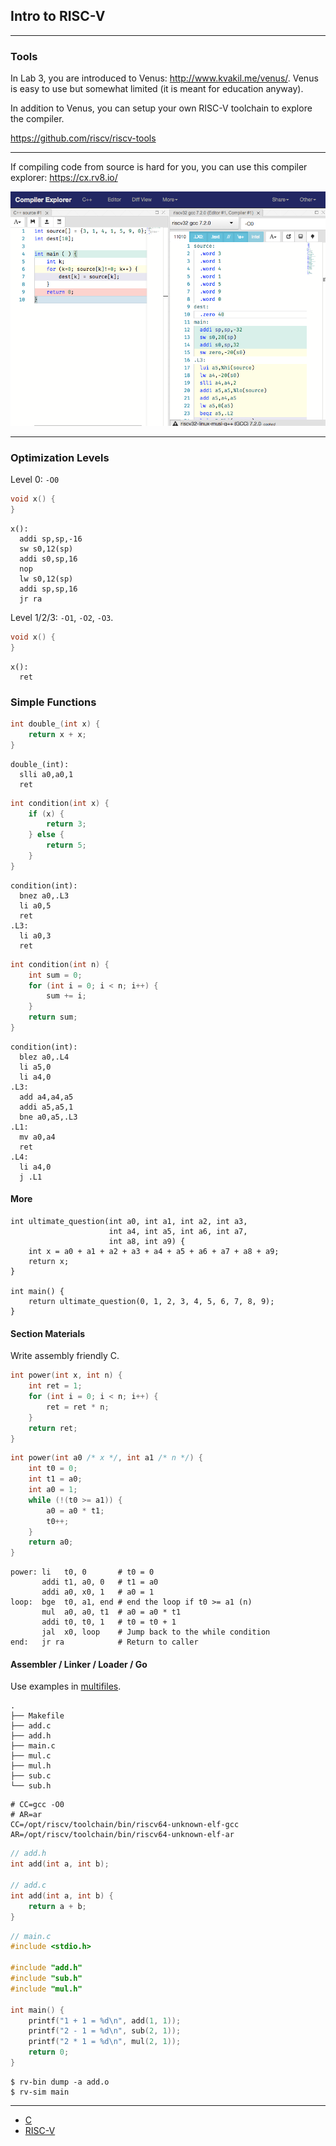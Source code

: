 Intro to RISC-V
---

----

### Tools

In Lab 3, you are introduced to Venus: http://www.kvakil.me/venus/. Venus is
easy to use but somewhat limited (it is meant for education anyway).

In addition to Venus, you can setup your own RISC-V toolchain to explore the
compiler.

https://github.com/riscv/riscv-tools

---

If compiling code from source is hard for you, you can use this compiler explorer:
https://cx.rv8.io/

![Compiler Explorer](./images/compiler_explorer.png)

---
### Optimization Levels

Level 0: `-O0`

```c
void x() {
}
```

```assembly
x():
  addi sp,sp,-16
  sw s0,12(sp)
  addi s0,sp,16
  nop
  lw s0,12(sp)
  addi sp,sp,16
  jr ra
```

Level 1/2/3: `-O1`, `-O2`, `-O3`.

```c
void x() {
}
```

```assembly
x():
  ret
```

### Simple Functions

```c
int double_(int x) {
    return x + x;
}
```

```assembly
double_(int):
  slli a0,a0,1
  ret
```


```c
int condition(int x) {
    if (x) {
        return 3;
    } else {
        return 5;
    }
}
```

```assembly
condition(int):
  bnez a0,.L3
  li a0,5
  ret
.L3:
  li a0,3
  ret
```

```c
int condition(int n) {
    int sum = 0;
    for (int i = 0; i < n; i++) {
        sum += i;
    }
    return sum;
}
```

```assembly
condition(int):
  blez a0,.L4
  li a5,0
  li a4,0
.L3:
  add a4,a4,a5
  addi a5,a5,1
  bne a0,a5,.L3
.L1:
  mv a0,a4
  ret
.L4:
  li a4,0
  j .L1
```

#### More

```
int ultimate_question(int a0, int a1, int a2, int a3,
                      int a4, int a5, int a6, int a7,
                      int a8, int a9) {
    int x = a0 + a1 + a2 + a3 + a4 + a5 + a6 + a7 + a8 + a9;
    return x;
}

int main() {
    return ultimate_question(0, 1, 2, 3, 4, 5, 6, 7, 8, 9);
}
```

#### Section Materials

Write assembly friendly C.

```c
int power(int x, int n) {
    int ret = 1;
    for (int i = 0; i < n; i++) {
        ret = ret * n;
    }
    return ret;
}
```

```c
int power(int a0 /* x */, int a1 /* n */) {
    int t0 = 0;
    int t1 = a0;
    int a0 = 1;
    while (!(t0 >= a1)) {
        a0 = a0 * t1;
        t0++;
    }
    return a0;
}
```

```assembly
power: li   t0, 0       # t0 = 0
       addi t1, a0, 0   # t1 = a0
       addi a0, x0, 1   # a0 = 1
loop:  bge  t0, a1, end # end the loop if t0 >= a1 (n)
       mul  a0, a0, t1  # a0 = a0 * t1
       addi t0, t0, 1   # t0 = t0 + 1
       jal  x0, loop    # Jump back to the while condition
end:   jr ra            # Return to caller
```

#### Assembler / Linker / Loader / Go

Use examples in [multifiles](multifiles).

```
.
├── Makefile
├── add.c
├── add.h
├── main.c
├── mul.c
├── mul.h
├── sub.c
└── sub.h
```

```make
# CC=gcc -O0
# AR=ar
CC=/opt/riscv/toolchain/bin/riscv64-unknown-elf-gcc
AR=/opt/riscv/toolchain/bin/riscv64-unknown-elf-ar
```

```c
// add.h
int add(int a, int b);

// add.c
int add(int a, int b) {
    return a + b;
}
```

```c
// main.c
#include <stdio.h>

#include "add.h"
#include "sub.h"
#include "mul.h"

int main() {
    printf("1 + 1 = %d\n", add(1, 1));
    printf("2 - 1 = %d\n", sub(2, 1));
    printf("2 * 1 = %d\n", mul(2, 1));
    return 0;
}
```


```
$ rv-bin dump -a add.o
$ rv-sim main
```

--------------

- [C](c.md)
- [RISC-V](riscv.md)
